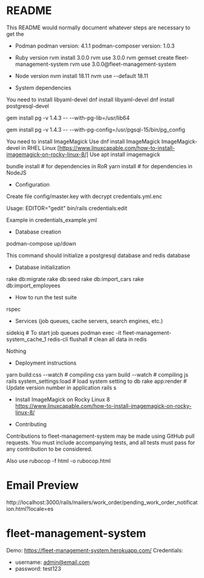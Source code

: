 # README

This README would normally document whatever steps are necessary to get the
* Podman
  podman version: 4.1.1
  podman-composer version:  1.0.3

* Ruby version
  rvm install 3.0.0
  rvm use 3.0.0
  rvm gemset create fleet-management-system
  rvm use 3.0.0@fleet-management-system

* Node version
  nvm install 18.11
  nvm use --default 18.11

* System dependencies

You need to install libyaml-devel
dnf install libyaml-devel
dnf install postgresql-devel

gem install pg -v 1.4.3 -- --with-pg-lib=/usr/lib64

gem install pg -v 1.4.3 -- --with-pg-config=/usr/pgsql-15/bin/pg_config

You need to install ImageMagick
Use dnf install ImageMagick ImageMagick-devel in RHEL Linux [https://www.linuxcapable.com/how-to-install-imagemagick-on-rocky-linux-8/]
Use apt install imagemagick

bundle install # for dependencies in RoR
yarn install # for dependencies in NodeJS

* Configuration

Create file config/master.key with decrypt credentials.yml.enc

Usage: EDITOR="gedit" bin/rails credentials:edit

Example in credentials_example.yml

* Database creation

podman-compose up/down

This command should initialize a postgresql database and redis database

* Database initialization

rake db:migrate
rake db:seed
rake db:import_cars
rake db:import_employees

* How to run the test suite

rspec

* Services (job queues, cache servers, search engines, etc.)

sidekiq # To start job queues
podman exec -it fleet-management-system_cache_1 redis-cli flushall # clean all data in redis

Nothing

* Deployment instructions

yarn build:css --watch # compiling css
yarn build --watch # compiling js
rails system_settings:load # load system setting to db
rake app:render # Update version number in application
rails s

* Install ImageMagick on Rocky Linux 8
https://www.linuxcapable.com/how-to-install-imagemagick-on-rocky-linux-8/

* Contributing

Contributions to fleet-management-system may be made using GitHub pull requests. You must include accompanying tests, and all tests must pass for any contribution to be considered.

Also use rubocop -f html -o rubocop.html

# Email Preview 
http://localhost:3000/rails/mailers/work_order/pending_work_order_notification.html?locale=es

# fleet-management-system

Demo: https://fleet-management-system.herokuapp.com/
Credentials:
- username: admin@email.com
- password: test123
